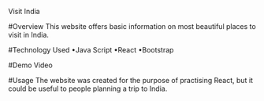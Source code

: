 Visit India

#Overview
This website offers basic information on most beautiful places to visit in India.


#Technology Used 
•Java Script
•React
•Bootstrap


#Demo Video 


#Usage
The website was created for the purpose of practising React, but it could be useful to people planning a trip to India. 